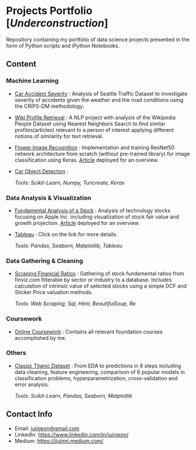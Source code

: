 # Projects Portfolio [_Underconstruction_]
Repository containing my portfolio of data science projects presented in the form of Python scripts and iPython Notebooks. <br> 

## Content

### Machine Learning
- [Car Accident Severity](https://github.com/jjuinni/Portfolio/blob/master/Car_accident_severity_ibmcapstone.ipynb) : Analysis of Seattle Traffic Dataset to investigate severity of accidents given the weather and the road conditions using the CRIPS-DM methodology. 
- [Wiki Profile Retrieval](https://github.com/jjuinni/Portfolio/blob/master/Retrieving%20Similar%20Profiles.ipynb) : A NLP project with analysis of the Wikipedia People Dataset using Nearest Neighbors Search to find similar profiles(articles) relevant to a person of interest applying different notions of similarity for text retrieval.
- [Flower Image Recognition](https://github.com/jjuinni/Portfolio/blob/master/flower-recognition-resnet50.ipynb) : Implementation and training ResNet50 network architecture from scratch (without pre-trained library) for image classification using Keras. [Article](https://jjuinni.medium.com/cnn-architecture-from-scratch-resnet50-with-keras-4414539521d1) deployed for an overview.
- [Car Object Detection]() : 

	_Tools: Scikit-Learn, Numpy, Turicreate, Keras_

### Data Analysis & Visualization
- [Fundamental Analysis of a Stock](https://github.com/jjuinni/Portfolio/blob/master/Fundamental%20Analysis%20of%20a%20Stock/fundamental_analysis_of_apple.ipynb) : Analysis of technology stocks focusing on Apple Inc. including visualization of stock fair value and growth projection. [Article](https://jjuinni.medium.com/scraping-finviz-getting-financial-ratios-with-python-and-applying-valuation-methods-655710a024fe) deployed for an overview.

	
- [Tableau](https://github.com/jjuinni/Portfolio/tree/master/Tableau) : Click on the link for more details.

	_Tools: Pandas, Seaborn, Matplotlib, Tableau_

### Data Gathering & Cleaning 
- [Scraping Financial Ratios](https://github.com/jjuinni/Portfolio/tree/master/Fundamental%20Analysis%20of%20a%20Stock) : Gathering of stock fundamental ratios from finviz.com filterable by sector or industry to a database. Includes calculation of intrinsic value of selected stocks using a simple DCF and Sticker Price valuation methods.

	_Tools: Web Scraping, Sql, Html, BeautifulSoup, Re_

### Coursework
- [Online Coursework](https://github.com/jjuinni/Portfolio/tree/master/Coursework) : Contains all relevant foundation courses accomplished by me.

### Others
- [Classic Titanic Dataset](https://github.com/jjuinni/Portfolio/blob/master/titanic-an-approach-to-top-12.ipynb) : From EDA to predictions in 8 steps including data cleaning, feature engineering, comparison of 6 popular models in classification problems, hyperparametrization, cross-validation and error analysis.

	_Tools: Scikit-Learn, Pandas, Seaborn, Matplotlib_

## Contact Info
-  Email: juinjeon@gmail.com 
-  LinkedIn: https://www.linkedin.com/in/juinjeon/ 
-  Medium: https://jjuinni.medium.com/

